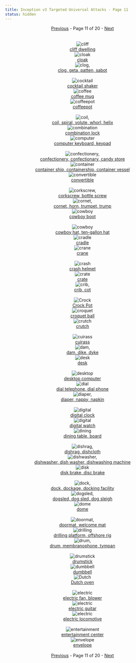 ```yaml
---
title: Inception v3 Targeted Universal Attacks - Page 11
status: hidden
---
```

<center><a href="inception-v3-targeted-universal-attacks-page-10.html">Previous</a> - Page 11 of 20 - <a href="inception-v3-targeted-universal-attacks-page-12.html">Next</a></center>
<br /><br /><div class="row">
<div id=500 class="col-md-4"><center>
<img src="/images/incv3_univ/500.png" alt=cliff dwelling /><br />
<a href="#500">cliff dwelling</a></center></div>
<div id=501 class="col-md-4"><center>
<img src="/images/incv3_univ/501.png" alt=cloak /><br />
<a href="#501">cloak</a></center></div>
<div id=502 class="col-md-4"><center>
<img src="/images/incv3_univ/502.png" alt=clog, geta, patten, sabot /><br />
<a href="#502">clog, geta, patten, sabot</a></center></div>
</div><br />
<div class="row">
<div id=503 class="col-md-4"><center>
<img src="/images/incv3_univ/503.png" alt=cocktail shaker /><br />
<a href="#503">cocktail shaker</a></center></div>
<div id=504 class="col-md-4"><center>
<img src="/images/incv3_univ/504.png" alt=coffee mug /><br />
<a href="#504">coffee mug</a></center></div>
<div id=505 class="col-md-4"><center>
<img src="/images/incv3_univ/505.png" alt=coffeepot /><br />
<a href="#505">coffeepot</a></center></div>
</div><br />
<div class="row">
<div id=506 class="col-md-4"><center>
<img src="/images/incv3_univ/506.png" alt=coil, spiral, volute, whorl, helix /><br />
<a href="#506">coil, spiral, volute, whorl, helix</a></center></div>
<div id=507 class="col-md-4"><center>
<img src="/images/incv3_univ/507.png" alt=combination lock /><br />
<a href="#507">combination lock</a></center></div>
<div id=508 class="col-md-4"><center>
<img src="/images/incv3_univ/508.png" alt=computer keyboard, keypad /><br />
<a href="#508">computer keyboard, keypad</a></center></div>
</div><br />
<div class="row">
<div id=509 class="col-md-4"><center>
<img src="/images/incv3_univ/509.png" alt=confectionery, confectionary, candy store /><br />
<a href="#509">confectionery, confectionary, candy store</a></center></div>
<div id=510 class="col-md-4"><center>
<img src="/images/incv3_univ/510.png" alt=container ship, containership, container vessel /><br />
<a href="#510">container ship, containership, container vessel</a></center></div>
<div id=511 class="col-md-4"><center>
<img src="/images/incv3_univ/511.png" alt=convertible /><br />
<a href="#511">convertible</a></center></div>
</div><br />
<div class="row">
<div id=512 class="col-md-4"><center>
<img src="/images/incv3_univ/512.png" alt=corkscrew, bottle screw /><br />
<a href="#512">corkscrew, bottle screw</a></center></div>
<div id=513 class="col-md-4"><center>
<img src="/images/incv3_univ/513.png" alt=cornet, horn, trumpet, trump /><br />
<a href="#513">cornet, horn, trumpet, trump</a></center></div>
<div id=514 class="col-md-4"><center>
<img src="/images/incv3_univ/514.png" alt=cowboy boot /><br />
<a href="#514">cowboy boot</a></center></div>
</div><br />
<div class="row">
<div id=515 class="col-md-4"><center>
<img src="/images/incv3_univ/515.png" alt=cowboy hat, ten-gallon hat /><br />
<a href="#515">cowboy hat, ten-gallon hat</a></center></div>
<div id=516 class="col-md-4"><center>
<img src="/images/incv3_univ/516.png" alt=cradle /><br />
<a href="#516">cradle</a></center></div>
<div id=517 class="col-md-4"><center>
<img src="/images/incv3_univ/517.png" alt=crane /><br />
<a href="#517">crane</a></center></div>
</div><br />
<div class="row">
<div id=518 class="col-md-4"><center>
<img src="/images/incv3_univ/518.png" alt=crash helmet /><br />
<a href="#518">crash helmet</a></center></div>
<div id=519 class="col-md-4"><center>
<img src="/images/incv3_univ/519.png" alt=crate /><br />
<a href="#519">crate</a></center></div>
<div id=520 class="col-md-4"><center>
<img src="/images/incv3_univ/520.png" alt=crib, cot /><br />
<a href="#520">crib, cot</a></center></div>
</div><br />
<div class="row">
<div id=521 class="col-md-4"><center>
<img src="/images/incv3_univ/521.png" alt=Crock Pot /><br />
<a href="#521">Crock Pot</a></center></div>
<div id=522 class="col-md-4"><center>
<img src="/images/incv3_univ/522.png" alt=croquet ball /><br />
<a href="#522">croquet ball</a></center></div>
<div id=523 class="col-md-4"><center>
<img src="/images/incv3_univ/523.png" alt=crutch /><br />
<a href="#523">crutch</a></center></div>
</div><br />
<div class="row">
<div id=524 class="col-md-4"><center>
<img src="/images/incv3_univ/524.png" alt=cuirass /><br />
<a href="#524">cuirass</a></center></div>
<div id=525 class="col-md-4"><center>
<img src="/images/incv3_univ/525.png" alt=dam, dike, dyke /><br />
<a href="#525">dam, dike, dyke</a></center></div>
<div id=526 class="col-md-4"><center>
<img src="/images/incv3_univ/526.png" alt=desk /><br />
<a href="#526">desk</a></center></div>
</div><br />
<div class="row">
<div id=527 class="col-md-4"><center>
<img src="/images/incv3_univ/527.png" alt=desktop computer /><br />
<a href="#527">desktop computer</a></center></div>
<div id=528 class="col-md-4"><center>
<img src="/images/incv3_univ/528.png" alt=dial telephone, dial phone /><br />
<a href="#528">dial telephone, dial phone</a></center></div>
<div id=529 class="col-md-4"><center>
<img src="/images/incv3_univ/529.png" alt=diaper, nappy, napkin /><br />
<a href="#529">diaper, nappy, napkin</a></center></div>
</div><br />
<div class="row">
<div id=530 class="col-md-4"><center>
<img src="/images/incv3_univ/530.png" alt=digital clock /><br />
<a href="#530">digital clock</a></center></div>
<div id=531 class="col-md-4"><center>
<img src="/images/incv3_univ/531.png" alt=digital watch /><br />
<a href="#531">digital watch</a></center></div>
<div id=532 class="col-md-4"><center>
<img src="/images/incv3_univ/532.png" alt=dining table, board /><br />
<a href="#532">dining table, board</a></center></div>
</div><br />
<div class="row">
<div id=533 class="col-md-4"><center>
<img src="/images/incv3_univ/533.png" alt=dishrag, dishcloth /><br />
<a href="#533">dishrag, dishcloth</a></center></div>
<div id=534 class="col-md-4"><center>
<img src="/images/incv3_univ/534.png" alt=dishwasher, dish washer, dishwashing machine /><br />
<a href="#534">dishwasher, dish washer, dishwashing machine</a></center></div>
<div id=535 class="col-md-4"><center>
<img src="/images/incv3_univ/535.png" alt=disk brake, disc brake /><br />
<a href="#535">disk brake, disc brake</a></center></div>
</div><br />
<div class="row">
<div id=536 class="col-md-4"><center>
<img src="/images/incv3_univ/536.png" alt=dock, dockage, docking facility /><br />
<a href="#536">dock, dockage, docking facility</a></center></div>
<div id=537 class="col-md-4"><center>
<img src="/images/incv3_univ/537.png" alt=dogsled, dog sled, dog sleigh /><br />
<a href="#537">dogsled, dog sled, dog sleigh</a></center></div>
<div id=538 class="col-md-4"><center>
<img src="/images/incv3_univ/538.png" alt=dome /><br />
<a href="#538">dome</a></center></div>
</div><br />
<div class="row">
<div id=539 class="col-md-4"><center>
<img src="/images/incv3_univ/539.png" alt=doormat, welcome mat /><br />
<a href="#539">doormat, welcome mat</a></center></div>
<div id=540 class="col-md-4"><center>
<img src="/images/incv3_univ/540.png" alt=drilling platform, offshore rig /><br />
<a href="#540">drilling platform, offshore rig</a></center></div>
<div id=541 class="col-md-4"><center>
<img src="/images/incv3_univ/541.png" alt=drum, membranophone, tympan /><br />
<a href="#541">drum, membranophone, tympan</a></center></div>
</div><br />
<div class="row">
<div id=542 class="col-md-4"><center>
<img src="/images/incv3_univ/542.png" alt=drumstick /><br />
<a href="#542">drumstick</a></center></div>
<div id=543 class="col-md-4"><center>
<img src="/images/incv3_univ/543.png" alt=dumbbell /><br />
<a href="#543">dumbbell</a></center></div>
<div id=544 class="col-md-4"><center>
<img src="/images/incv3_univ/544.png" alt=Dutch oven /><br />
<a href="#544">Dutch oven</a></center></div>
</div><br />
<div class="row">
<div id=545 class="col-md-4"><center>
<img src="/images/incv3_univ/545.png" alt=electric fan, blower /><br />
<a href="#545">electric fan, blower</a></center></div>
<div id=546 class="col-md-4"><center>
<img src="/images/incv3_univ/546.png" alt=electric guitar /><br />
<a href="#546">electric guitar</a></center></div>
<div id=547 class="col-md-4"><center>
<img src="/images/incv3_univ/547.png" alt=electric locomotive /><br />
<a href="#547">electric locomotive</a></center></div>
</div><br />
<div class="row">
<div id=548 class="col-md-4"><center>
<img src="/images/incv3_univ/548.png" alt=entertainment center /><br />
<a href="#548">entertainment center</a></center></div>
<div id=549 class="col-md-4"><center>
<img src="/images/incv3_univ/549.png" alt=envelope /><br />
<a href="#549">envelope</a></center></div>
</div><br />
<center><a href="inception-v3-targeted-universal-attacks-page-10.html">Previous</a> - Page 11 of 20 - <a href="inception-v3-targeted-universal-attacks-page-12.html">Next</a></center>
